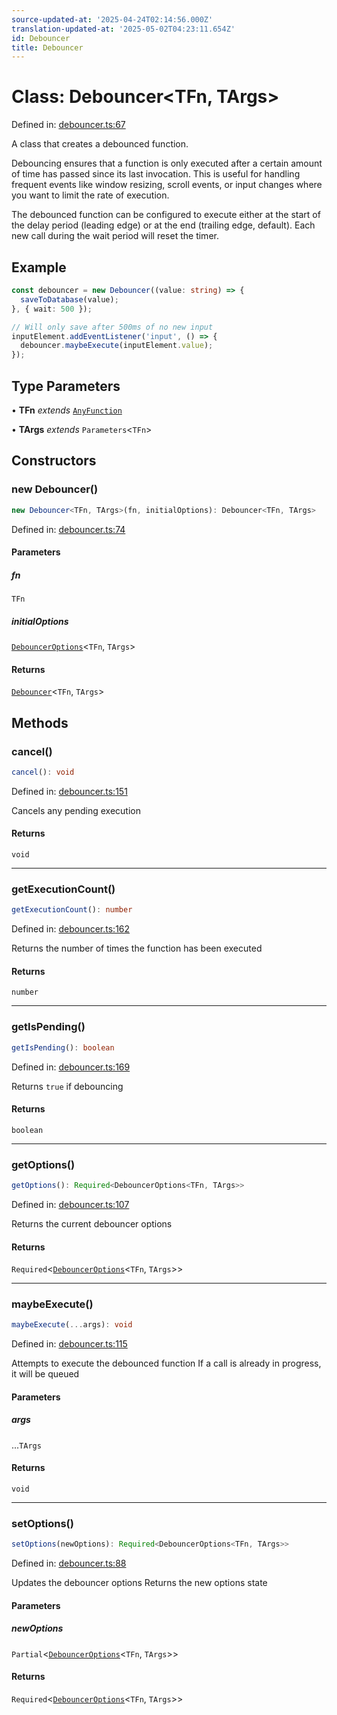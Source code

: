 ```yaml
---
source-updated-at: '2025-04-24T02:14:56.000Z'
translation-updated-at: '2025-05-02T04:23:11.654Z'
id: Debouncer
title: Debouncer
---
```


<!-- DO NOT EDIT: this page is autogenerated from the type comments -->

# Class: Debouncer\<TFn, TArgs\>

Defined in: [debouncer.ts:67](https://github.com/TanStack/pacer/blob/main/packages/pacer/src/debouncer.ts#L67)

A class that creates a debounced function.

Debouncing ensures that a function is only executed after a certain amount of time has passed
since its last invocation. This is useful for handling frequent events like window resizing,
scroll events, or input changes where you want to limit the rate of execution.

The debounced function can be configured to execute either at the start of the delay period
(leading edge) or at the end (trailing edge, default). Each new call during the wait period
will reset the timer.

## Example

```ts
const debouncer = new Debouncer((value: string) => {
  saveToDatabase(value);
}, { wait: 500 });

// Will only save after 500ms of no new input
inputElement.addEventListener('input', () => {
  debouncer.maybeExecute(inputElement.value);
});
```

## Type Parameters

• **TFn** *extends* [`AnyFunction`](../type-aliases/anyfunction.md)

• **TArgs** *extends* `Parameters`\<`TFn`\>

## Constructors

### new Debouncer()

```ts
new Debouncer<TFn, TArgs>(fn, initialOptions): Debouncer<TFn, TArgs>
```

Defined in: [debouncer.ts:74](https://github.com/TanStack/pacer/blob/main/packages/pacer/src/debouncer.ts#L74)

#### Parameters

##### fn

`TFn`

##### initialOptions

[`DebouncerOptions`](../interfaces/debounceroptions.md)\<`TFn`, `TArgs`\>

#### Returns

[`Debouncer`](debouncer.md)\<`TFn`, `TArgs`\>

## Methods

### cancel()

```ts
cancel(): void
```

Defined in: [debouncer.ts:151](https://github.com/TanStack/pacer/blob/main/packages/pacer/src/debouncer.ts#L151)

Cancels any pending execution

#### Returns

`void`

***

### getExecutionCount()

```ts
getExecutionCount(): number
```

Defined in: [debouncer.ts:162](https://github.com/TanStack/pacer/blob/main/packages/pacer/src/debouncer.ts#L162)

Returns the number of times the function has been executed

#### Returns

`number`

***

### getIsPending()

```ts
getIsPending(): boolean
```

Defined in: [debouncer.ts:169](https://github.com/TanStack/pacer/blob/main/packages/pacer/src/debouncer.ts#L169)

Returns `true` if debouncing

#### Returns

`boolean`

***

### getOptions()

```ts
getOptions(): Required<DebouncerOptions<TFn, TArgs>>
```

Defined in: [debouncer.ts:107](https://github.com/TanStack/pacer/blob/main/packages/pacer/src/debouncer.ts#L107)

Returns the current debouncer options

#### Returns

`Required`\<[`DebouncerOptions`](../interfaces/debounceroptions.md)\<`TFn`, `TArgs`\>\>

***

### maybeExecute()

```ts
maybeExecute(...args): void
```

Defined in: [debouncer.ts:115](https://github.com/TanStack/pacer/blob/main/packages/pacer/src/debouncer.ts#L115)

Attempts to execute the debounced function
If a call is already in progress, it will be queued

#### Parameters

##### args

...`TArgs`

#### Returns

`void`

***

### setOptions()

```ts
setOptions(newOptions): Required<DebouncerOptions<TFn, TArgs>>
```

Defined in: [debouncer.ts:88](https://github.com/TanStack/pacer/blob/main/packages/pacer/src/debouncer.ts#L88)

Updates the debouncer options
Returns the new options state

#### Parameters

##### newOptions

`Partial`\<[`DebouncerOptions`](../interfaces/debounceroptions.md)\<`TFn`, `TArgs`\>\>

#### Returns

`Required`\<[`DebouncerOptions`](../interfaces/debounceroptions.md)\<`TFn`, `TArgs`\>\>
